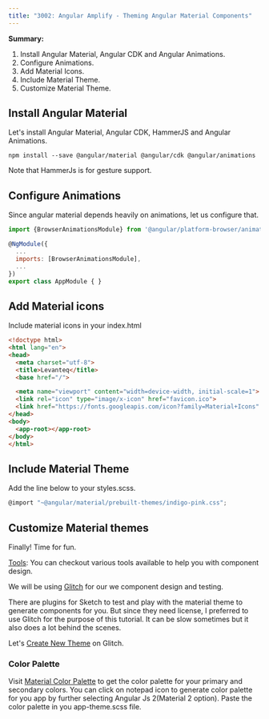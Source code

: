 ```yaml
---
title: "3002: Angular Amplify - Theming Angular Material Components"
---
```


**Summary:**
1. Install Angular Material, Angular CDK and Angular Animations.
2. Configure Animations.
3. Add Material Icons.
4. Include Material Theme.
5. Customize Material Theme.

## Install Angular Material
Let's install Angular Material, Angular CDK, HammerJS and Angular Animations.

```
npm install --save @angular/material @angular/cdk @angular/animations
```

Note that HammerJs is for gesture support.

## Configure Animations
Since angular material depends heavily on animations, let us configure that.

```javascript
import {BrowserAnimationsModule} from '@angular/platform-browser/animations';

@NgModule({
  ...
  imports: [BrowserAnimationsModule],
  ...
})
export class AppModule { }
```

## Add Material icons
Include material icons in your index.html

```html
<!doctype html>
<html lang="en">
<head>
  <meta charset="utf-8">
  <title>Levanteq</title>
  <base href="/">

  <meta name="viewport" content="width=device-width, initial-scale=1">
  <link rel="icon" type="image/x-icon" href="favicon.ico">
  <link href="https://fonts.googleapis.com/icon?family=Material+Icons" rel="stylesheet">
</head>
<body>
  <app-root></app-root>
</body>
</html>
```

## Include Material Theme
Add the line below to your styles.scss.

```javascript
@import "~@angular/material/prebuilt-themes/indigo-pink.css";
```

## Customize Material themes
Finally! Time for fun.

[Tools](https://material.io/tools/): You can checkout various tools available to help you with component design.

We will be using [Glitch](https://glitch.com/~material-theme-builder) for our we component design and testing.

There are plugins for Sketch to test and play with the material theme to generate components for you. But since they need license, I preferred to use Glitch for the purpose of this tutorial. It can be slow sometimes but it also does a lot behind the scenes.

Let's [Create New Theme](https://glitch.com/edit/#!/remix/material-theme-builder) on Glitch.

### Color Palette
Visit [Material Color Palette](http://mcg.mbitson.com) to get the color palette for your primary and secondary colors. You can click on notepad icon to generate color palette for you app by further selecting Angular Js 2(Material 2 option). Paste the color palette in you app-theme.scss file.

